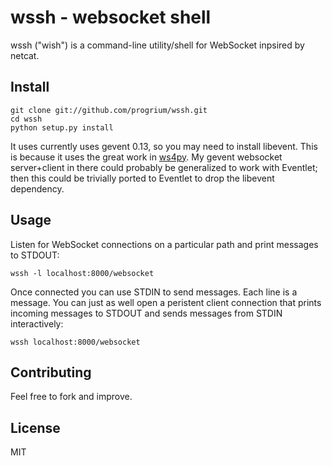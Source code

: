 # wssh - websocket shell

wssh ("wish") is a command-line utility/shell for WebSocket inpsired by netcat.

## Install

	git clone git://github.com/progrium/wssh.git
	cd wssh
	python setup.py install

It uses currently uses gevent 0.13, so you may need to install libevent. This is because it uses the great work in [ws4py](https://github.com/Lawouach/WebSocket-for-Python). My gevent websocket server+client in there could probably be generalized to work with Eventlet; then this could be trivially ported to Eventlet to drop the libevent dependency.

## Usage

Listen for WebSocket connections on a particular path and print messages to STDOUT:

	wssh -l localhost:8000/websocket

Once connected you can use STDIN to send messages. Each line is a message. You can just as well open a peristent client connection that prints incoming messages to STDOUT and sends messages from STDIN interactively:

	wssh localhost:8000/websocket

## Contributing

Feel free to fork and improve.

## License 

MIT
